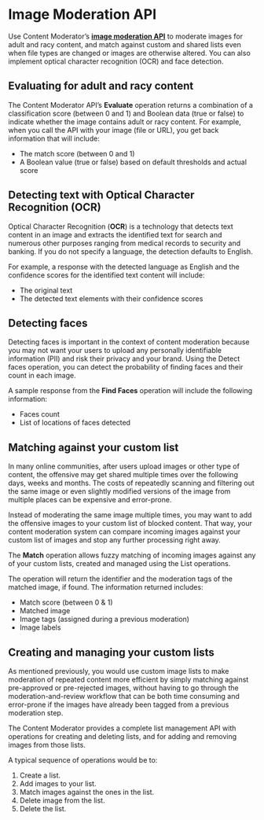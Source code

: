 <!-- 
NavPath: Content Moderator
LinkLabel: Image Moderation API
Url: content-moderator/documentation/image-moderation-api
Weight: 170
-->

# Image Moderation API #

Use Content Moderator’s [**image moderation API**](https://westus.dev.cognitive.microsoft.com/docs/services/57cf753a3f9b070c105bd2c1/operations/57cf753a3f9b070868a1f66c "Content Moderator Image Moderation API") to moderate images for adult and racy content, and match against custom and shared lists even when file types are changed or images are otherwise altered. You can also implement optical character recognition (OCR) and face detection.

## Evaluating for adult and racy content ##

The Content Moderator API’s **Evaluate** operation returns a combination of a classification score (between 0 and 1) and Boolean data (true or false) to indicate whether the image contains adult or racy content. For example, when you call the API with your image (file or URL), you get back information that will include:

- The match score (between 0 and 1)
- A Boolean value (true or false) based on default thresholds and actual score

## Detecting text with Optical Character Recognition (OCR) ##

Optical Character Recognition (**OCR**) is a technology that detects text content in an image and extracts the identified text for search and numerous other purposes ranging from medical records to security and banking. If you do not specify a language, the detection defaults to English.

For example, a response with the detected language as English and the confidence scores for the identified text content will include:

- The original text
- The detected text elements with their confidence scores

## Detecting faces ##

Detecting faces is important in the context of content moderation because you may not want your users to upload any personally identifiable information (PII) and risk their privacy and your brand. Using the Detect faces operation, you can detect the probability of finding faces and their count in each image. 

A sample response from the **Find Faces** operation will include the following information:

- Faces count
- List of locations of faces detected

## Matching against your custom list ##

In many online communities, after users upload images or other type of content, the offensive may get shared multiple times over the following days, weeks and months. The costs of repeatedly scanning and filtering out the same image or even slightly modified versions of the image from multiple places can be expensive and error-prone.

Instead of moderating the same image multiple times, you may want to add the offensive images to your custom list of blocked content. That way, your content moderation system can compare incoming images against your custom list of images and stop any further processing right away.

The **Match** operation allows fuzzy matching of incoming images against any of your custom lists, created and managed using the List operations.

The operation will return the identifier and the moderation tags of the matched image, if found. The information returned includes:

- Match score (between 0 & 1)
- Matched image
- Image tags (assigned during a previous moderation)
- Image labels

## Creating and managing your custom lists ##

As mentioned previously, you would use custom image lists to make moderation of repeated content more efficient by simply matching against pre-approved or pre-rejected images, without having to go through the moderation-and-review workflow that can be both time consuming and error-prone if the images have already been tagged from a previous moderation step.

The Content Moderator provides a complete list management API with operations for creating and deleting lists, and for adding and removing images from those lists.

A typical sequence of operations would be to:

1. Create a list.
1. Add images to your list.
1. Match images against the ones in the list.
1. Delete image from the list.
1. Delete the list.
